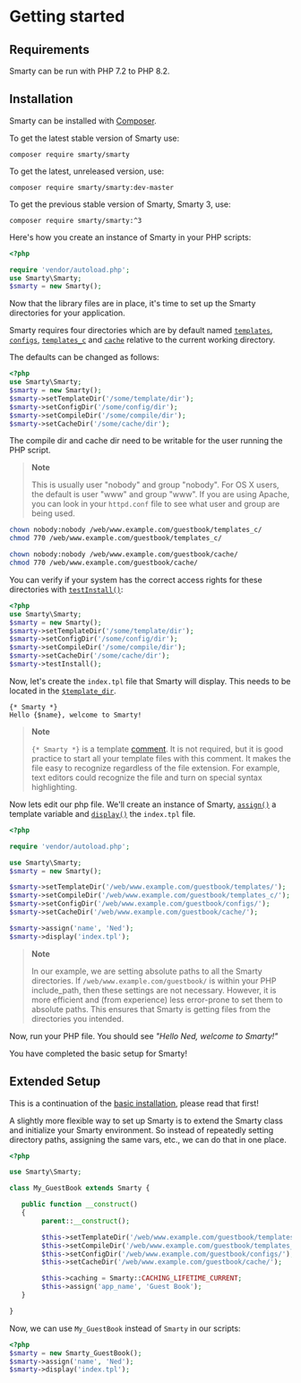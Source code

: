 # Getting started

## Requirements
Smarty can be run with PHP 7.2 to PHP 8.2.

## Installation
Smarty can be installed with [Composer](https://getcomposer.org/).

To get the latest stable version of Smarty use:
```shell
composer require smarty/smarty
```

To get the latest, unreleased version, use:
```shell
composer require smarty/smarty:dev-master
```

To get the previous stable version of Smarty, Smarty 3, use:
```shell
composer require smarty/smarty:^3
```

Here's how you create an instance of Smarty in your PHP scripts:
```php
<?php

require 'vendor/autoload.php';
use Smarty\Smarty;
$smarty = new Smarty();
```

Now that the library files are in place, it's time to set up the Smarty
directories for your application.

Smarty requires four directories which are by default named
    [`templates`](./programmers/api-variables/variable-template-dir.md),
    [`configs`](./programmers/api-variables/variable-config-dir.md),
    [`templates_c`](./programmers/api-variables/variable-compile-dir.md)
     and 
    [`cache`](./programmers/api-variables/variable-cache-dir.md) 
    relative to the current working directory.

The defaults can be changed as follows:

```php
<?php
use Smarty\Smarty;
$smarty = new Smarty();
$smarty->setTemplateDir('/some/template/dir');
$smarty->setConfigDir('/some/config/dir');
$smarty->setCompileDir('/some/compile/dir');
$smarty->setCacheDir('/some/cache/dir');
```

The compile dir and cache dir need to be writable for the user running the PHP script.

> **Note**
>
> This is usually user "nobody" and group "nobody". For OS X users, the
> default is user "www" and group "www". If you are using Apache, you
> can look in your `httpd.conf` file to see what user and group are
> being used.

```bash
chown nobody:nobody /web/www.example.com/guestbook/templates_c/
chmod 770 /web/www.example.com/guestbook/templates_c/

chown nobody:nobody /web/www.example.com/guestbook/cache/
chmod 770 /web/www.example.com/guestbook/cache/
```

You can verify if your system has the correct access rights for
    these directories with [`testInstall()`](./programmers/api-functions/api-test-install.md):

```php
<?php
use Smarty\Smarty;
$smarty = new Smarty();
$smarty->setTemplateDir('/some/template/dir');
$smarty->setConfigDir('/some/config/dir');
$smarty->setCompileDir('/some/compile/dir');
$smarty->setCacheDir('/some/cache/dir');
$smarty->testInstall();
```

Now, let's create the `index.tpl` file that Smarty will display. This
needs to be located in the [`$template_dir`](./programmers/api-variables/variable-template-dir.md).

```smarty
{* Smarty *}
Hello {$name}, welcome to Smarty!
```

> **Note**
>
> `{* Smarty *}` is a template [comment](./designers/language-basic-syntax/language-syntax-comments.md). It
> is not required, but it is good practice to start all your template
> files with this comment. It makes the file easy to recognize
> regardless of the file extension. For example, text editors could
> recognize the file and turn on special syntax highlighting.

Now lets edit our php file. We'll create an instance of Smarty,
[`assign()`](./programmers/api-functions/api-assign.md) a template variable and
[`display()`](./programmers/api-functions/api-display.md) the `index.tpl` file.

```php
<?php

require 'vendor/autoload.php';

use Smarty\Smarty;
$smarty = new Smarty();

$smarty->setTemplateDir('/web/www.example.com/guestbook/templates/');
$smarty->setCompileDir('/web/www.example.com/guestbook/templates_c/');
$smarty->setConfigDir('/web/www.example.com/guestbook/configs/');
$smarty->setCacheDir('/web/www.example.com/guestbook/cache/');

$smarty->assign('name', 'Ned');
$smarty->display('index.tpl');

```

> **Note**
>
> In our example, we are setting absolute paths to all the Smarty
> directories. If `/web/www.example.com/guestbook/` is within your PHP
> include\_path, then these settings are not necessary. However, it is
> more efficient and (from experience) less error-prone to set them to
> absolute paths. This ensures that Smarty is getting files from the
> directories you intended.

Now, run your PHP file. You should see *"Hello Ned, welcome to Smarty!"*

You have completed the basic setup for Smarty!

## Extended Setup

This is a continuation of the [basic installation](#installation), please read that first!

A slightly more flexible way to set up Smarty is to extend the Smarty
class and initialize your Smarty
environment. So instead of repeatedly setting directory paths, assigning
the same vars, etc., we can do that in one place.

```php
<?php

use Smarty\Smarty;

class My_GuestBook extends Smarty {

   public function __construct()
   {
        parent::__construct();

        $this->setTemplateDir('/web/www.example.com/guestbook/templates/');
        $this->setCompileDir('/web/www.example.com/guestbook/templates_c/');
        $this->setConfigDir('/web/www.example.com/guestbook/configs/');
        $this->setCacheDir('/web/www.example.com/guestbook/cache/');

        $this->caching = Smarty::CACHING_LIFETIME_CURRENT;
        $this->assign('app_name', 'Guest Book');
   }

}
```

Now, we can use `My_GuestBook` instead of `Smarty` in our scripts:
```php
<?php
$smarty = new Smarty_GuestBook();
$smarty->assign('name', 'Ned');
$smarty->display('index.tpl');
```
